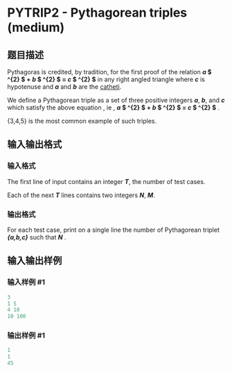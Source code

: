 # PYTRIP2 - Pythagorean triples (medium)

## 题目描述

 Pythagoras is credited, by tradition, for the first proof of the relation **_a_ $ ^{2} $ + _b_ $ ^{2} $ = _c_ $ ^{2} $** in any right angled triangle where **_c_** is hypotenuse and **_a_** and **_b_** are the [catheti](http://en.wikipedia.org/wiki/Cathetus).

We define a Pythagorean triple as a set of three positive integers **_a_**, **_b_**, and **_c_** which satisfy the above equation , ie , **_a_ $ ^{2} $ + _b_ $ ^{2} $ = _c_ $ ^{2} $** .

{3,4,5} is the most common example of such triples.

## 输入输出格式

### 输入格式

The first line of input contains an integer **_T_**, the number of test cases.

Each of the next **_T_** lines contains two integers **_N_**, **_M_**.

### 输出格式

For each test case, print on a single line the number of Pythagorean triplet **_{a,b,c}_** such that **_N_** .

## 输入输出样例

### 输入样例 #1

```cpp
3
1 5
4 10
10 100
```


### 输出样例 #1

```cpp
1
1
45
```


